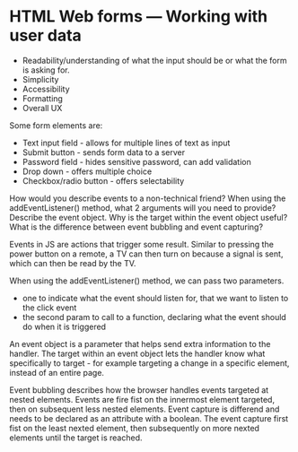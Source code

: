 # HTML Web forms — Working with user data

+ Readability/understanding of what the input should be or what the form is asking for.
+ Simplicity
+ Accessibility
+ Formatting
+ Overall UX

Some form elements are:

+ Text input field - allows for multiple lines of text as input
+ Submit button - sends form data to a server
+ Password field - hides sensitive password, can add validation
+ Drop down - offers multiple choice
+ Checkbox/radio button - offers selectability

How would you describe events to a non-technical friend?
When using the addEventListener() method, what 2 arguments will you need to provide?
Describe the event object. Why is the target within the event object useful?
What is the difference between event bubbling and event capturing?

Events in JS are actions that trigger some result. Similar to pressing the power button on a remote, a TV can then turn on because a signal is sent, which can then be read by the TV. 

When using the addEventListener() method, we can pass two parameters.

+ one to indicate what the event should listen for, that we want to listen to the click event
+ the second param to call to a function, declaring what the event should do when it is triggered

An event object is a parameter that helps send extra information to the handler. The target within an event object lets the handler know what specifically to target - for example targeting a change in a specific element, instead of an entire page. 

Event bubbling describes how the browser handles events targeted at nested elements. Events are fire fist on the innermost element targeted, then on subsequent less nested elements. Event capture is differend and needs to be declared as an attribute with a boolean. The event capture first fist on the least nexted element, then subsequently on more nexted elements until the target is reached.
